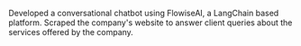 Developed a conversational chatbot using FlowiseAI, a LangChain based platform. Scraped the company's website to answer client queries
about the services offered by the company.

